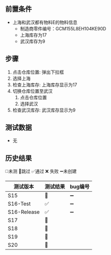 
## 前置条件

- 上海和武汉都有物料E的物料信息
	- 制造商零件编号：GCM155L8EH104KE90D
	- 上海库存为17
	- 武汉库存为9

## 步骤

1. 点击仓库位置: 弹出下拉框
2. 选择上海
3. 检查上海库存: 上海库存显示为17
4. 切换仓库位置至武汉
	1. 点击仓库位置
	2. 选择武汉
5. 检查武汉库存: 武汉库存显示为9

## 测试数据

- 无

## 历史结果
 ◻️未测    🚫跳过     ✅通过    ❌ 失败     ➖未创建
 
| 测试版本 | 测试结果 | bug编号 |
| ---- | ---- | ---- |
| S15 | 🚫 | ➖ |
| S16-Test | ✅ | ➖ |
| S16-Release | ✅ | ➖ |
| S17 | 🚫 |  |
| S18 | 🚫 |  |
| S19 | 🚫 |  |
| S20 | 🚫 |  |
